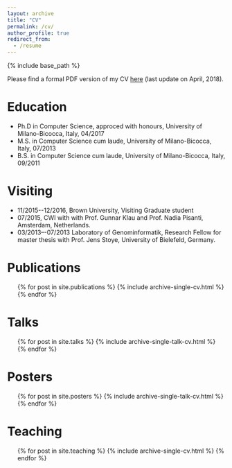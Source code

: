```yaml
---
layout: archive
title: "CV"
permalink: /cv/
author_profile: true
redirect_from:
  - /resume
---
```


{% include base_path %}

Please find a formal PDF version of my CV [here](https://github.com/simozacca/simozacca.github.io/files/CV.pdf) (last update on April, 2018).

Education
======
* Ph.D in Computer Science, approced with honours, University of Milano-Bicocca, Italy, 04/2017
* M.S. in Computer Science cum laude, University of Milano-Bicocca, Italy, 07/2013
* B.S. in Computer Science cum laude, University of Milano-Bicocca, Italy, 09/2011

Visiting
======
* 11/2015--12/2016, Brown University, Visiting Graduate student
* 07/2015, CWI with with Prof. Gunnar Klau and Prof. Nadia Pisanti, Amsterdam, Netherlands.
* 03/2013–-07/2013 Laboratory of Genominformatik, Research Fellow for master thesis with Prof. Jens Stoye, University of Bielefeld, Germany.

Publications
======
  <ul>{% for post in site.publications %}
    {% include archive-single-cv.html %}
  {% endfor %}</ul>
  
Talks
======
  <ul>{% for post in site.talks %}
    {% include archive-single-talk-cv.html %}
  {% endfor %}</ul>

Posters
======
  <ul>{% for post in site.posters %}
    {% include archive-single-talk-cv.html %}
  {% endfor %}</ul>
  
Teaching
======
  <ul>{% for post in site.teaching %}
    {% include archive-single-cv.html %}
  {% endfor %}</ul>
